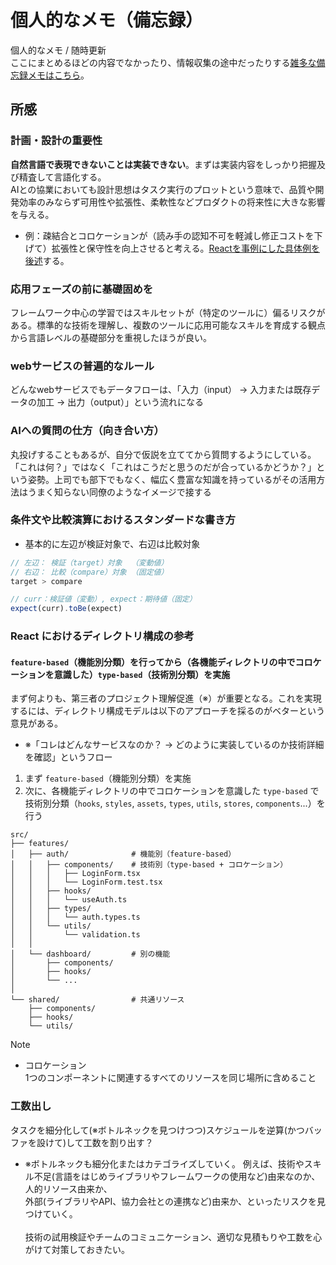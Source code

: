 # 個人的なメモ（備忘録）
個人的なメモ / 随時更新<br>
ここにまとめるほどの内容でなかったり、情報収集の途中だったりする[雑多な備忘録メモはこちら](./individual-memo-tips.md)。

## 所感

### 計画・設計の重要性
**自然言語で表現できないことは実装できない**。まずは実装内容をしっかり把握及び精査して言語化する。<br>
AIとの協業においても設計思想はタスク実行のプロットという意味で、品質や開発効率のみならず可用性や拡張性、柔軟性などプロダクトの将来性に大きな影響を与える。
- 例：疎結合とコロケーションが（読み手の認知不可を軽減し修正コストを下げて）拡張性と保守性を向上させると考える。[Reactを事例にした具体例を後述](#react-におけるディレクトリ構成の参考)する。

### 応用フェーズの前に基礎固めを
フレームワーク中心の学習ではスキルセットが（特定のツールに）偏るリスクがある。標準的な技術を理解し、複数のツールに応用可能なスキルを育成する観点から言語レベルの基礎部分を重視したほうが良い。

### webサービスの普遍的なルール
どんなwebサービスでもデータフローは、「入力（input） -> 入力または既存データの加工 -> 出力（output）」という流れになる

### AIへの質問の仕方（向き合い方）
丸投げすることもあるが、自分で仮説を立ててから質問するようにしている。「これは何？」ではなく「これはこうだと思うのだが合っているかどうか？」という姿勢。上司でも部下でもなく、幅広く豊富な知識を持っているがその活用方法はうまく知らない同僚のようなイメージで接する

### 条件文や比較演算におけるスタンダードな書き方
- 基本的に左辺が検証対象で、右辺は比較対象
```js
// 左辺： 検証（target）対象  （変動値）
// 右辺： 比較（compare）対象 （固定値）
target > compare

// curr：検証値（変動）, expect：期待値（固定）
expect(curr).toBe(expect)
```

### React におけるディレクトリ構成の参考
#### `feature-based`（機能別分類）を行ってから（各機能ディレクトリの中でコロケーションを意識した）`type-based`（技術別分類）を実施
まず何よりも、第三者のプロジェクト理解促進（※）が重要となる。これを実現するには、ディレクトリ構成モデルは以下のアプローチを採るのがベターという意見がある。
- ※「コレはどんなサービスなのか？ -> どのように実装しているのか技術詳細を確認」というフロー
1. まず `feature-based`（機能別分類）を実施
2. 次に、各機能ディレクトリの中でコロケーションを意識した `type-based` で技術別分類（`hooks`, `styles`, `assets`, `types`, `utils`, `stores`, `components`...）を行う

```
src/
├── features/
│   ├── auth/              # 機能別（feature-based）
│   │   ├── components/    # 技術別（type-based + コロケーション）
│   │   │   ├── LoginForm.tsx
│   │   │   └── LoginForm.test.tsx
│   │   ├── hooks/
│   │   │   └── useAuth.ts
│   │   ├── types/
│   │   │   └── auth.types.ts
│   │   └── utils/
│   │       └── validation.ts
│   │
│   └── dashboard/         # 別の機能
│       ├── components/
│       ├── hooks/
│       └── ...
│
└── shared/                # 共通リソース
    ├── components/
    ├── hooks/
    └── utils/
```

> [!NOTE]
> - コロケーション<br>
> 1つのコンポーネントに関連するすべてのリソースを同じ場所に含めること

### 工数出し
タスクを細分化して(※ボトルネックを見つけつつ)スケジュールを逆算(かつバッファを設けて)して工数を割り出す？
  - ※ボトルネックも細分化またはカテゴライズしていく。
  例えば、技術やスキル不足(言語をはじめライブラリやフレームワークの使用など)由来なのか、<br>人的リソース由来か、<br>外部(ライブラリやAPI、協力会社との連携など)由来か、といったリスクを見つけていく。<br><br>
技術の試用検証やチームのコミュニケーション、適切な見積もりや工数を心がけて対策しておきたい。
